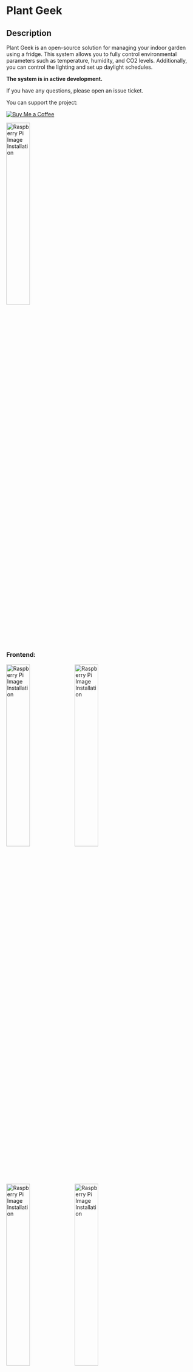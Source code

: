 # Plant Geek

## Description

Plant Geek is an open-source solution for managing your indoor garden using a fridge. This system allows you to fully control environmental parameters such as temperature, humidity, and CO2 levels. Additionally, you can control the lighting and set up daylight schedules.

**The system is in active development.**

If you have any questions, please open an issue ticket.

You can support the project:

[![Buy Me a Coffee](https://img.shields.io/badge/Buy%20Me%20A%20Coffee-support-%23FFDD00.svg?&logo=buy-me-a-coffee&style=flat-square)](https://www.buymeacoffee.com/plantgeek)


<img src="images/basil_sample.jpeg" alt="Raspberry Pi Image Installation" style="height:35%; width:35%;">


### Frontend:


<img src="images/frontend_camera.PNG" alt="Raspberry Pi Image Installation" style="height:35%; width:35%;">

<img src="images/frontend_zigbee.PNG" alt="Raspberry Pi Image Installation" style="height:35%; width:35%;">

<img src="images/frontend_sensor.PNG" alt="Raspberry Pi Image Installation" style="height:35%; width:35%;">

<img src="images/frontend_config.PNG" alt="Raspberry Pi Image Installation" style="height:35%; width:35%;">



## Installation

### Installing the Raspberry Pi Image
Follow these instructions to install a basic Raspberry Pi image:

1. Download the Raspberry Pi Imager (https://www.raspberrypi.com/software/).
2. Install the image onto your SD card (see Image).

<img src="images/raspberryPiImages.PNG" alt="Raspberry Pi Image Installation" style="height:50%; width:50%;">

3. It is recommended to set up your Wi-Fi connection during installation (5GHz Wifi). This way, you won't need to connect a screen, keyboard, etc.

<img src="images/raspberryPiImages2.PNG" alt="Wi-Fi Setup" style="height:50%; width:50%;">
<img src="images/wifiSetup.PNG" alt="Wi-Fi Setup" style="height:50%; width:50%;">

4. Activate SSH access using a password.

<img src="images/sshSetup.PNG" alt="SSH Setup" style="height:50%; width:50%;">

5. Insert the SD card into your Raspberry Pi.

### Sensor Connection

#### Environment Sensor
Currently, the SCD4x Sensor is supported. Connect the sensor to the Raspberry Pi as shown in the image below:

<img src="images/pi_connection.PNG" alt="Sensor Connection" style="height:50%; width:50%;">

**Note:** The SCD41 is tested and recommended. The SCD40 is being evaluated for future use (it is a cheaper version with less accuracy).

The DHT22 is also supported by enabling it in the `app.py` file manually. However, it is not recommended as the system in a closed environment requires active CO2 control, which is not possible with the DHT22.

#### Camera
Connect a camera using the CSI interface. Use the Cam/Disp0 interface port on your Raspberry Pi.

**Note:** Support for USB cameras is discontinued due to reliability issues.

### Zigbee Gateway Connection
Plug in your Zigbee USB stick. We recommend the Zonoff Zigbee bridge.

**Note:** We are currently testing the Zigbee bridge from Conbee. You may also try this one.

**Congrats, we are done setting up the hardware of our Raspberry Pi.**

### Software Installation

1. Connect your Raspberry Pi to its power supply.
2. Give the Raspberry Pi about 3 minutes to boot up, then log in via SSH.

Open a PowerShell terminal and type:
```bash
ssh plantgeek@plantgeek
```
After a successful login, you should see a screen like this:

<img src="images/ssh_login.PNG" alt="SSH Login" style="height:50%; width:50%;">

3. Install the software from GitHub.

Clone the repository:
```bash
mkdir plantgeek
cd plantgeek
git clone -b v1.0.0 https://github.com/MathiasPechinger/plantgeek.git .
```

Set up the system (this takes about 7-8 minutes on a Raspberry Pi 5):
```bash
./setup.sh
```

you can login to your browser, which is connected to your local network by entering:
```
plantgeek:5000
```

The rest of the setup, such as connecting the Zigbee socket, can be done in the frontend.

4. Connect Zigbee Devices:

Go to your Browser and access the zigbee2mqtt frontend via: plantgeek:8080
Now you can connect you Zigbee sockets.

### Installation FAQ

#### Troubleshooting
1. You can check if the system is running correctly by checking the services.
```
sudo systemctl status drowbox_webapp.service
```
Note: this is an old name of the system so don't worry, it will be changed in to future.

2. You can execute the webapp manually to see comandline outputs
Stop the current service
```
sudo systemctl stop drowbox_webapp.service
```
Source the environment and start the application
```
source venv/bin/activate
python app.py
```

#### Connectivity Issues with Zigbee Sockets

If you are living in a city your tranmission channel might be full. You can change it on plantgeek:8080

#### Other Platforms
If you are using a platform with less than 4GB of RAM, consider increasing the swap. The system should run on older versions of Raspberry Pi or even a Pi Zero 2W, although the installation may take longer and is not thoroughly tested.

To increase the swap (Pi Zero 2W):
```bash
sudo nano /etc/dphys-swapfile
```
Change the following line:
```plaintext
CONF_SWAPSIZE=1024
```

#### Setup conbee 3
You can use the conbee 3 gateway by modifying the zigebee configuration yaml and adding there two line:

```
  adapter: deconz
  baudrate: 115200
```

You may also need to update the firmware of the conbee 3 gateway.

For more information check this issue:
https://github.com/Koenkk/zigbee2mqtt/issues/19955


#### Setup of Older Raspberry Pi Cameras (e.g., IMX219)

```bash
sudo nano /boot/firmware/config.txt 
```
##### imx219

Find the line `camera_auto_detect=1` and update it to:
```plaintext
camera_auto_detect=0
```
Find the line `[all]` and add the following item under it:
```plaintext
dtoverlay=imx219,cam0
```
Save and reboot.

##### ov 5647
#Find the line: camera_auto_detect=1, update it to:
camera_auto_detect=0
#Find the line: [all], add the following item under it:
dtoverlay=ov5647

Source: [ArduCam Documentation](https://docs.arducam.com/Raspberry-Pi-Camera/Native-camera/8MP-IMX219/)

### Known Issues

- The fridge controller has a bug where it does not switch on if the humidity is too high -> currently on happens after a restart. So check if the fridge is working after a restart.
- An empty CO2 reservoir is not detected automatically and will not create and alarm -> will be fixed in the future.
- Air pressure is not measured and might be a problem for the CO2 measurement -> will be fixed in the future.


## Failure Mode and Effects Analysis (FMEA)

Key Definitions:
- **Severity (1-10)**: Impact of the failure on system operation and safety
- **Likelihood (1-10)**: Probability of the failure occurring
- **Detection (1-10)**: Ability to detect the failure before it impacts the system
- **Risk Priority Number (RPN)**: Calculated as Severity × Likelihood × Detection

| Component | Failure Mode | Effect on System | Severity (1-10) | Likelihood (1-10) | Detection (1-10) | Risk Priority Number (RPN) | Mitigation / Action Plan |
|-----------|--------------|------------------|-----------------|------------------|-----------------|--------------------------|------------------------|
| Raspberry Pi | Power failure (loss of power) | System stops functioning, no control over devices | 10 | 4 | 9 | 360 | A timeout is included in the message to the zigbee sockets. If not mesasge is received for 60 seconds, the sockets shut down themselves. |
| Zigbee Socket (Fridge) | Loss of communication with Raspberry Pi | Fridge does not respond to control signals, possibly causing temperature rise | 9 | 5 | 7 | 315 | Implement a timeout in Zigbee sockets; ensure all sockets shut down if communication loss persists. |
| Zigbee Socket (CO2) | Loss of communication with Raspberry Pi | CO2 generation stops, affecting air quality, potentially damaging plant growth | 9 | 5 | 7 | 315 | Implement a timeout in Zigbee sockets; ensure all sockets shut down if communication loss persists. |
| Zigbee Socket (Light) | Loss of communication with Raspberry Pi | Light does not respond, affecting plant growth. Control over light may be lost if no data update occurs, causing overheating. | 8 | 5 | 7 | 280 | Implement a timeout in Zigbee sockets; ensure all sockets shut down if communication loss persists; additional temperature triggered relay, to cut the power in case of high temperature. |
| Zigbee Socket (Heater) | Loss of communication with Raspberry Pi | Heater fails to respond, risking inadequate heating or overheating | 9 | 5 | 7 | 315 | Implement a timeout in Zigbee sockets; ensure all sockets shut down if communication loss persists; additional temperature triggered relay, to cut the power in case of high temperature. |
| SCD40 CO2 | Sensor failure (e.g., inaccurate readings, disconnected sensor) | Incorrect CO2 readings affect air quality control, potentially harming plants | 9 | 3 | 8 | 216 | Implement sensor health monitoring, fallback strategies, and sensor replacement. Trigger "SENSOR_DATA_NOT_UPDATED" error if disconnected. |
| SCD40 Sensor Data Frozen | Sensor data freeze (sensor provides stale data) | The control system uses outdated data, leading to improper decisions in temperature, humidity, or CO2 control | 9 | 4 | 8 | 288 | Detect frozen sensor data and trigger "TEMPERATURE_SENSOR_FROZEN" error. Shut down all devices if no updated data is received. |
| Zigbee Network (All Devices) | Zigbee network failure (packet loss, interference) | Loss of control over all Zigbee devices, leading to failure in controlling the fridge, CO2, heater, or light | 10 | 3 | 8 | 240 | Implement a watchdog timer for Zigbee communication. If no updates from any socket are received, shut down all devices. |
| System Overheating | Excessive temperature (overheating) without malfunction of heater/lamp | Safety concern: overheating of the system without failure of heater or lamp (due to external factors) | 10 | 2 | 9 | 180 | Add a temperature relay socket to shut down the heater and light in the event of overheating (external cause). Trigger "SYSTEM_OVERHEATED" error, shutting down the lamp and heater. |
| Control Software (Bug or Crash) | Algorithm failure or software bug leading to improper decision-making | Incorrect control of devices, leading to unsafe environmental conditions for plants (e.g., wrong heating, CO2, or light) | 10 | 4 | 6 | 240 | Implement software error handling; real-time monitoring of decision outputs; testing of safety functions in all scenarios. |
| Temperature Sensor Failure | Fault in temperature sensor (incorrect readings or disconnected) | Incorrect temperature control, potentially causing underheating or overheating | 9 | 3 | 8 | 216 | Use redundant temperature sensors; trigger an error like "TEMPERATURE_SENSOR_INVALID" if failure detected. |
| System Monitoring and Alerts | Alert system failure (incorrect or missed alerts) | Failure to notify user of issues (e.g., CO2 levels too high, system overheating) | 8 | 3 | 7 | 168 | Implement error handling for alert generation; ensure critical alerts are sent and logged correctly. |

*RPN (Risk Priority Number) = Severity × Likelihood × Detection*

